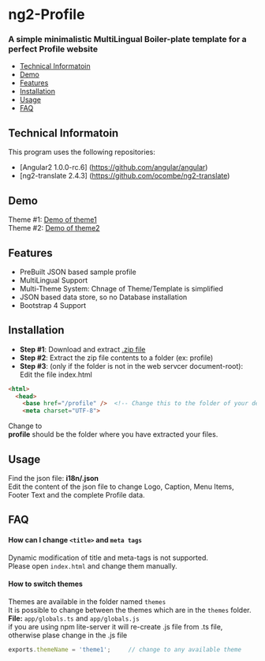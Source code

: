 # ng2-Profile 
### A simple minimalistic MultiLingual Boiler-plate template for a perfect Profile website
* [Technical Informatoin](#tech-info)
* [Demo](#demo)
* [Features](#features)
* [Installation](#installation)
* [Usage](#usage)
* [FAQ](#faq)


## Technical Informatoin
This program uses the following repositories:
- [Angular2 1.0.0-rc.6] (https://github.com/angular/angular)
- [ng2-translate 2.4.3] (https://github.com/ocombe/ng2-translate)

## Demo
Theme #1: [Demo of theme1](http://ng2-profile.theme1.batchu.org/)   
Theme #2: [Demo of theme2](http://ng2-profile.theme2.batchu.org/)   

## Features
+ PreBuilt JSON based sample profile
+ MultiLingual Support
+ Multi-Theme System:  Chnage of Theme/Template is simplified
+ JSON based data store, so no Database installation
+ Bootstrap 4 Support

## Installation
- **Step #1**: Download and extract [.zip file](https://github.com/ganesh35/ngProfile/archive/1.0.0-beta.01.zip)  
- **Step #2**: Extract the zip file contents to a folder (ex: profile)
- **Step #3**: (only if the folder is not in the web servcer document-root):  
   Edit the file index.html  
```html
<html>
  <head>
    <base href="/profile" />  <!-- Change this to the folder of your deployment only when it is not on document-root -->
    <meta charset="UTF-8">
```
   Change **<base href="/" />** to **<base href="/profile" />**   
   **profile** should be the folder where you have extracted your files.  
   
## Usage
Find the json file: **i18n/<lang>.json**  
Edit the content of the json file to change Logo, Caption, Menu Items, Footer Text and the complete Profile data.

## FAQ
#### How can I change  `<title>` and `meta tags`
Dynamic modification of title and meta-tags is not supported.   
Please open `index.html` and change them manually.

#### How to switch themes
Themes are available in the folder named `themes`  
It is possible to change between the themes which are in the `themes` folder.
**File:** `app/globals.ts` and `app/globals.js`   
if you are using npm lite-server it will re-create .js file from .ts file, otherwise plase change in the .js file
```javascript
exports.themeName = 'theme1';     // change to any available theme
```


